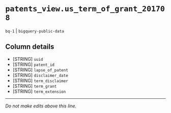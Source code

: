 # `patents_view.us_term_of_grant_201708`
`bq-1` | `bigquery-public-data`

## Column details
* [STRING]    `uuid`
* [STRING]    `patent_id`
* [STRING]    `lapse_of_patent`
* [STRING]    `disclaimer_date`
* [STRING]    `term_disclaimer`
* [STRING]    `term_grant`
* [STRING]    `term_extension`

-------------------------------------------------------------------------------
*Do not make edits above this line.*
